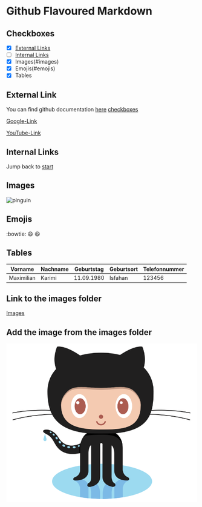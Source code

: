# Github Flavoured Markdown

## Checkboxes

- [x] [External Links](#external-links)
- [ ] [Internal Links](#internal-links)
- [x] Images(#images)
- [x] Emojis(#emojis)
- [x] Tables

## External Link

You can find github documentation [here](github.io)
[checkboxes](#checkboxes)

[Google-Link](https://www.google.de)

[YouTube-Link](https://www.Youttube.com)

## Internal Links

Jump back to [start](#github-flavoured-markdown)

## Images

![pinguin](https://upload.wikimedia.org/wikipedia/commons/a/a1/Falkland_Islands_Penguins_36.jpg)

## Emojis

:bowtie:
:smile:
:laughing:

## Tables

| Vorname    | Nachname | Geburtstag | Geburtsort | Telefonnummer |
| ---------- | -------- | ---------- | ---------- | ------------- |
| Maximilian | Karimi   | 11.09.1980 | Isfahan    | 123456        |

## Link to the images folder

[Images](/Images/)

## Add the image from the images folder

![Logo](/Images/image.png)
